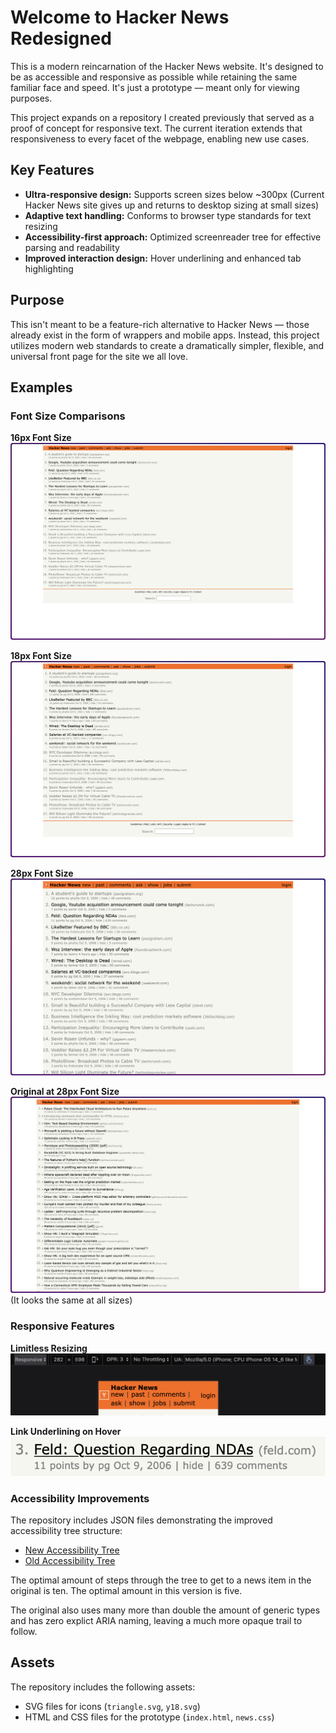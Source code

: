# Welcome to Hacker News Redesigned

This is a modern reincarnation of the Hacker News website. It's designed to be as accessible and responsive as possible while retaining the same familiar face and speed. It's just a prototype — meant only for viewing purposes.

This project expands on a repository I created previously that served as a proof of concept for responsive text. The current iteration extends that responsiveness to every facet of the webpage, enabling new use cases.

## Key Features

- **Ultra-responsive design:** Supports screen sizes below ~300px (Current Hacker News site gives up and returns to desktop sizing at small sizes)
- **Adaptive text handling:** Conforms to browser type standards for text resizing
- **Accessibility-first approach:** Optimized screenreader tree for effective parsing and readability
- **Improved interaction design:** Hover underlining and enhanced tab highlighting

## Purpose

This isn't meant to be a feature-rich alternative to Hacker News — those already exist in the form of wrappers and mobile apps. Instead, this project utilizes modern web standards to create a dramatically simpler, flexible, and universal front page for the site we all love.

## Examples

### Font Size Comparisons

**16px Font Size**
![Example of the new site with 16px font size](examples/16-font-size.png)

**18px Font Size**
![Example of the new site with 18px font size](examples/18-font-size.png)

**28px Font Size**
![Example of the new site with 28px font size](examples/28-font-size.png)

**Original at 28px Font Size**
![Example of the original site with 28px font size](examples/original-28-size.png)
(It looks the same at all sizes)

### Responsive Features

**Limitless Resizing**
![Demonstration of the site's ability to resize to any dimension](examples/limitless-resizing.png)

**Link Underlining on Hover**
![Example of improved link highlighting on hover](examples/link-underlining.png)

### Accessibility Improvements

The repository includes JSON files demonstrating the improved accessibility tree structure:
- [New Accessibility Tree](examples/new-accessibility-tree.json)
- [Old Accessibility Tree](examples/old-accessibility-tree.json)

The optimal amount of steps through the tree to get to a news item in the original is ten.
The optimal amount in this version is five.

The original also uses many more than double the amount of generic types and has zero explict ARIA naming, leaving a much more opaque trail to follow. 

## Assets

The repository includes the following assets:
- SVG files for icons (`triangle.svg`, `y18.svg`)
- HTML and CSS files for the prototype (`index.html`, `news.css`)
